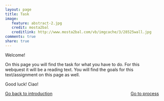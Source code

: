 ```yaml
---
layout: page 
title: Task 
image: 
   feature: abstract-2.jpg
   credit: mosta2bal
   creditlink: http://www.mosta2bal.com/vb/imgcache/3/28525wall.jpg
comments: true
share: true 
---
```

Welcome! 

On this page you will find the task for what you have to do. For this webquest it will be a reading text. You will find the goals for this text/assignment on this page as well.

Good luck! Ciao!




<div style="float: left"> 
<a href="{{ site.url }}/retail/reading/introduction/" class="btn">Go back to introduction</a>
</div>

<div style="float: right"> 
<a href="{{ site.url }}/retail/reading/process/" class="btn">Go to process</a>
</div>
